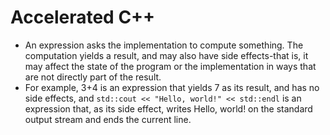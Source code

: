 # Accelerated C++

- An expression asks the implementation to compute something. The computation yields a result, and may also have
side effects-that is, it may affect the state of the program or the implementation in ways that are not directly part of
the result. 
- For example, 3+4 is an expression that yields 7 as its result, and has no side effects, and
`std::cout << "Hello, world!" << std::endl` is an expression that, as its side effect, writes Hello, world! on the standard output stream and ends the current line.
